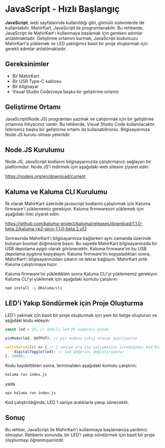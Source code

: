 # JavaScript - Hızlı Başlangıç

<!-- keywords: Javascript ile Gömülü Programlama, JavaScript ile MahirKart Programlama, JavaScript ile MahirKart Kullanımı, JavaScript ile MahirKart Hızlı Başlangıç, JavaScript ile MahirKart LED Yakma, JavaScript ile MahirKart LED Blink -->
<meta name="description" content="Javascript ile Gömülü Programlama, JavaScript ile MahirKart Programlama, JavaScript ile MahirKart Kullanımı, JavaScript ile MahirKart Hızlı Başlangıç, JavaScript ile MahirKart LED Yakma, JavaScript ile MahirKart LED Blink">

**JavaScript**, web sayfalarında kullanıldığı gibi, gömülü sistemlerde de kullanılabilir. MahirKart, JavaScript ile programlanabilir. Bu rehberde, JavaScript ile MahirKart'ı kullanmaya başlamak için gereken adımlar anlatılmaktadır.  Geliştirme ortamını kurmak, JavaScript kodumuzu MahirKart'a yüklemek ve LED yaktığımız basit bir proje oluşturmak için gerekli adımlar anlatılmaktadır.

## Gereksinimler

* Bir MahirKart
* Bir USB Type-C kablosu
* Bir bilgisayar
* Visual Studio Code(veya başka bir geliştirme ortamı)

## Geliştirme Ortamı

JavaScript(Node.JS) programları yazmak ve çalıştırmak için bir geliştirme ortamına ihtiyacınız vardır. Bu rehberde, Visual Studio Code kullanılacaktır. İsterseniz başka bir geliştirme ortamı da kullanabilirsiniz. Bilgisayarınıza Node.JS kurulu olması yeterlidir.

## Node.JS Kurulumu

Node.JS, JavaScript kodlarını bilgisayarınızda çalıştırmanızı sağlayan bir platformdur. Node.JS'i indirmek için aşağıdaki web sitesini ziyaret edin:

https://nodejs.org/en/download/current


## Kaluma ve Kaluma CLI Kurulumu

İlk olarak MahirKart üzerinde javascript kodlarını çalıştırmak için Kaluma firmware'i yüklememiz gerekiyor. Kaluma firmwaresini yüklemek için aşağıdaki linki ziyaret edin:

https://github.com/kaluma-project/kaluma/releases/download/1.1.0-beta.2/kaluma-rp2-pico-1.1.0-beta.2.uf2

Sonrasında MahirKart'ı bilgisayarınıza bağlarken aynı zamanda üzerinde bulunan bootsel düğmesine basın. Bu sayede MahirKart bilgisayarınızda bir USB depolama aygıtı olarak görünecektir. Kaluma firmware'ini bu USB depolama aygıtına kopyalayın. Kaluma firmware'ini kopyaladıktan sonra, MahirKart'ı bilgisayarınızdan çıkarın ve tekrar bağlayın. MahirKart artık Kaluma çalıştırmaya hazır.

Kaluma firmware'ini yükledikten sonra Kaluma CLI'yi yüklememiz gerekiyor. Kaluma CLI'yi yüklemek için aşağıdaki komutu çalıştırın:

```bash
npm install -g @kaluma/cli
```

## LED'i Yakıp Söndürmek için Proje Oluşturma

LED'i yakmak için basit bir proje oluşturmak için yeni bir belge oluşturun ve aşğıdaki kodu ekleyin:

```javascript
const led = 25; // dahili led 25 numaralı pinde

pinMode(led, OUTPUT); // pin modunu çıkış olarak ayarlıyoruz

setInterval(() => { // 1 saniye ara ile çalışmasını istediğimiz kod bloğunu içerisine yazıyoruz
    digitalToggle(led); // led değerini değiştiriyoruz
}, 1000);
```

Kodu kaydettikten sonra, terminalden aşağıdaki komutu çalıştırın:

```bash
kaluma run index.js
```
yada
    
```bash
npx kaluma run index.js
```

Kod çalıştırıldığında, LED 1 saniye aralıklarla yanıp sönecektir.

## Sonuç

Bu rehber, JavaScript ile MahirKart'ı kullanmaya başlamanıza yardımcı olmuştur. Rehberin sonunda, bir LED'i yakıp söndürmek için basit bir proje oluşturmayı öğrenmişsinizdir.